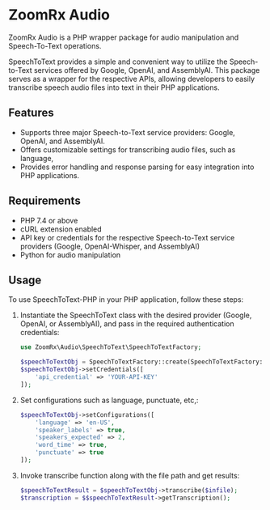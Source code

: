 # ZoomRx Audio
ZoomRx Audio is a PHP wrapper package for audio manipulation and Speech-To-Text operations.

SpeechToText provides a simple and convenient way to utilize the Speech-to-Text services offered by Google, OpenAI, and AssemblyAI. This package serves as a wrapper for the respective APIs, allowing developers to easily transcribe speech audio files into text in their PHP applications.

## Features

- Supports three major Speech-to-Text service providers: Google, OpenAI, and AssemblyAI.
- Offers customizable settings for transcribing audio files, such as language, 
- Provides error handling and response parsing for easy integration into PHP applications.

## Requirements

- PHP 7.4 or above
- cURL extension enabled
- API key or credentials for the respective Speech-to-Text service providers (Google, OpenAI-Whisper, and AssemblyAI)
- Python for audio manipulation

## Usage

To use SpeechToText-PHP in your PHP application, follow these steps:

1. Instantiate the SpeechToText class with the desired provider (Google, OpenAI, or AssemblyAI), and pass in the required authentication credentials:
    ```php
    use ZoomRx\Audio\SpeechToText\SpeechToTextFactory;

    $speechToTextObj = SpeechToTextFactory::create(SpeechToTextFactory::ASSEMBLYAI);
    $speechToTextObj->setCredentials([
        'api_credential' => 'YOUR-API-KEY'
    ]);
    ```
2. Set configurations such as language, punctuate, etc,:
    ```php
    $speechToTextObj->setConfigurations([
        'language' => 'en-US',
        'speaker_labels' => true,
        'speakers_expected' => 2,
        'word_time' => true,
        'punctuate' => true
    ]);
    ```
3. Invoke transcribe function along with the file path and get results:
    ```php
    $speechToTextResult = $speechToTextObj->transcribe($infile);
    $transcription = $$speechToTextResult->getTranscription();
    ```
